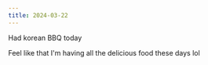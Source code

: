 ```yaml
---
title: 2024-03-22
---
```


Had korean BBQ today

Feel like that I'm having all the delicious food these days lol
